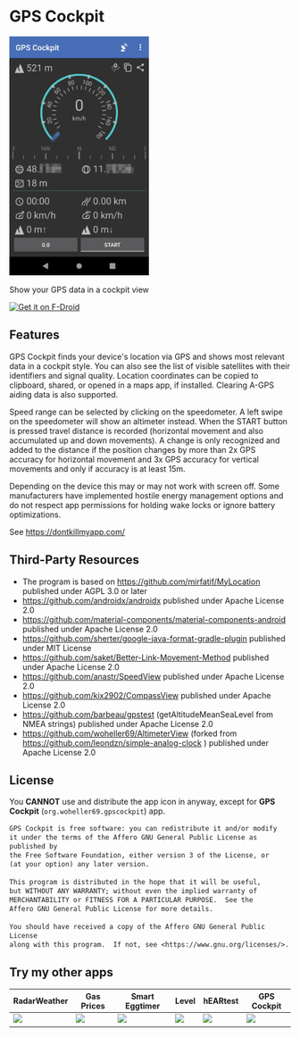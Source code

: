 # GPS Cockpit 

<img src="fastlane/metadata/android/en-US/images/phoneScreenshots/1.jpg" width="250"> 

Show your GPS data in a cockpit view

<a href="https://f-droid.org/packages/org.woheller69.gpscockpit"><img alt="Get it on F-Droid" src="https://fdroid.gitlab.io/artwork/badge/get-it-on.png" height="100"></a>

## Features

GPS Cockpit finds your device's location via GPS and shows most relevant data in a cockpit style.
You can also see the list of visible satellites with their identifiers and signal quality.
Location coordinates can be copied to clipboard, shared, or opened in a maps app, if installed.
Clearing A-GPS aiding data is also supported.

Speed range can be selected by clicking on the speedometer. 
A left swipe on the speedometer will show an altimeter instead.
When the START button is pressed travel distance is recorded (horizontal movement and also
accumulated up and down movements). A change is only recognized and added to the distance if
the position changes by more than 2x GPS accuracy for horizontal movement and 3x GPS accuracy for
vertical movements and only if accuracy is at least 15m.

Depending on the device this may or may not work with screen off. 
Some manufacturers have implemented hostile energy management options and do not respect
app permissions for holding wake locks or ignore battery optimizations.

See https://dontkillmyapp.com/


## Third-Party Resources

* The program is based on https://github.com/mirfatif/MyLocation published under AGPL 3.0 or later
* https://github.com/androidx/androidx published under Apache License 2.0
* https://github.com/material-components/material-components-android published under Apache License 2.0
* https://github.com/sherter/google-java-format-gradle-plugin published under MIT License
* https://github.com/saket/Better-Link-Movement-Method published under Apache License 2.0
* https://github.com/anastr/SpeedView published under Apache License 2.0
* https://github.com/kix2902/CompassView published under Apache License 2.0
* https://github.com/barbeau/gpstest  (getAltitudeMeanSeaLevel from NMEA strings) published under Apache License 2.0
* https://github.com/woheller69/AltimeterView (forked from https://github.com/leondzn/simple-analog-clock ) published under Apache License 2.0

## License 

You **CANNOT** use and distribute the app icon in anyway, except for **GPS Cockpit** (`org.woheller69.gpscockpit`) app.

    GPS Cockpit is free software: you can redistribute it and/or modify
    it under the terms of the Affero GNU General Public License as published by
    the Free Software Foundation, either version 3 of the License, or
    (at your option) any later version.

    This program is distributed in the hope that it will be useful,
    but WITHOUT ANY WARRANTY; without even the implied warranty of
    MERCHANTABILITY or FITNESS FOR A PARTICULAR PURPOSE.  See the
    Affero GNU General Public License for more details.

    You should have received a copy of the Affero GNU General Public License
    along with this program.  If not, see <https://www.gnu.org/licenses/>.

## Try my other apps

| RadarWeather | Gas Prices | Smart Eggtimer | Level | hEARtest | GPS Cockpit |
| ------- | --- | --- |--- | --- | --- |
| [<img src="https://github.com/woheller69/weather/blob/main/fastlane/metadata/android/en-US/images/icon.png" height="80">](https://f-droid.org/packages/org.woheller69.weather/)| [<img src="https://github.com/woheller69/spritpreise/blob/main/fastlane/metadata/android/en-US/images/icon.png" height="80">](https://f-droid.org/packages/org.woheller69.spritpreise/) | [<img src="https://github.com/woheller69/eggtimer/blob/main/fastlane/metadata/android/en-US/images/icon.png" height="80">](https://f-droid.org/packages/org.woheller69.eggtimer/) | [<img src="https://github.com/woheller69/Level/blob/master/fastlane/metadata/android/en-US/images/icon.png" height="80">](https://f-droid.org/packages/org.woheller69.level/) | [<img src="https://github.com/woheller69/audiometry/blob/new/fastlane/metadata/android/en-US/images/icon.png" height="80">](https://f-droid.org/packages/org.woheller69.audiometry/) | [<img src="https://github.com/woheller69/gpscockpit/blob/master/fastlane/metadata/android/en-US/images/icon.png" height="80">](https://f-droid.org/packages/org.woheller69.gpscockpit/) |